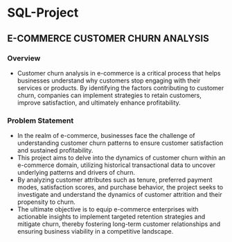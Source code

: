 # SQL-Project
## E-COMMERCE CUSTOMER CHURN ANALYSIS
### Overview
- Customer churn analysis in e-commerce is a critical process that helps businesses understand why customers stop engaging with their services or products. By identifying the factors contributing to customer churn, companies can implement strategies to retain customers, improve satisfaction, and ultimately enhance profitability. 

### Problem Statement
- In the realm of e-commerce, businesses face the challenge of understanding customer churn patterns to ensure customer satisfaction and sustained profitability.
- This project aims to delve into the dynamics of customer churn within an e-commerce domain, utilizing historical transactional data to uncover underlying patterns and drivers of churn.
- By analyzing customer attributes such as tenure, preferred payment modes, satisfaction scores, and purchase behavior, the project seeks to investigate and understand the dynamics of customer attrition and their propensity to churn.
- The ultimate objective is to equip e-commerce enterprises with actionable insights to implement targeted retention strategies and mitigate churn, thereby fostering long-term customer relationships and ensuring business viability in a competitive landscape.
